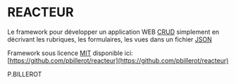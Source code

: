 # REACTEUR

Le framework pour développer un application WEB [CRUD](https://fr.wikipedia.org/wiki/CRUD)
simplement en décrivant les rubriques, les formulaires, les vues 
dans un fichier [JSON](https://fr.wikipedia.org/wiki/JavaScript_Object_Notation)

Framework sous licence [MIT](https://fr.wikipedia.org/wiki/Licence_MIT) disponible
ici: [https://github.com/pbillerot/reacteur](https://github.com/pbillerot/reacteur)

P.BILLEROT
